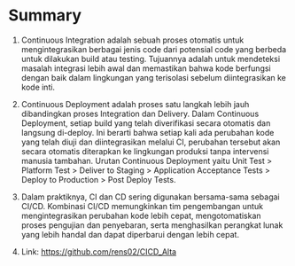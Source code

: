 # Summary

1. Continuous Integration adalah sebuah proses otomatis untuk mengintegrasikan berbagai jenis code dari potensial code yang berbeda untuk dilakukan build atau testing. Tujuannya adalah untuk mendeteksi masalah integrasi lebih awal dan memastikan bahwa kode berfungsi dengan baik dalam lingkungan yang terisolasi sebelum diintegrasikan ke kode inti.

2. Continuous Deployment adalah proses satu langkah lebih jauh dibandingkan proses Integration dan Delivery. Dalam Continuous Deployment, setiap build yang telah diverifikasi secara otomatis dan langsung di-deploy. Ini berarti bahwa setiap kali ada perubahan kode yang telah diuji dan diintegrasikan melalui CI, perubahan tersebut akan secara otomatis diterapkan ke lingkungan produksi tanpa intervensi manusia tambahan. Urutan Continuous Deployment yaitu Unit Test > Platform Test > Deliver to Staging > Application Acceptance Tests > Deploy to Production > Post Deploy Tests.

3. Dalam praktiknya, CI dan CD sering digunakan bersama-sama sebagai CI/CD. Kombinasi CI/CD memungkinkan tim pengembangan untuk mengintegrasikan perubahan kode lebih cepat, mengotomatiskan proses pengujian dan penyebaran, serta menghasilkan perangkat lunak yang lebih handal dan dapat diperbarui dengan lebih cepat.

4. Link: https://github.com/rens02/CICD_Alta
